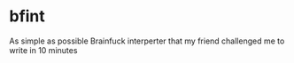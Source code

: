 # bfint
As simple as possible Brainfuck interperter that my friend challenged me to write in 10 minutes


